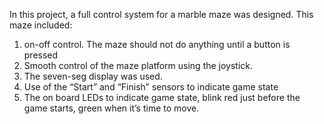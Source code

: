 In this project, a full control system for a marble maze was designed. This maze included:
1. on-off control. The maze should not do anything until a button is pressed
2. Smooth control of the maze platform using the joystick.
3. The seven-seg display was used.
4. Use of the “Start” and “Finish” sensors to indicate game state
5. The on board LEDs to indicate game state, blink red just before the game starts, green when it’s time to move.
